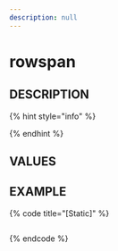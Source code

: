 ```yaml
---
description: null
---
```


# rowspan

## DESCRIPTION

{% hint style="info" %}

{% endhint %}

## VALUES

## EXAMPLE

{% code title="\[Static\]" %}
```markup

```
{% endcode %}

